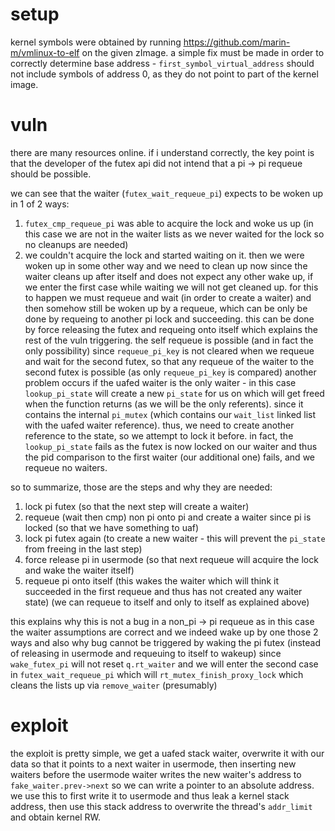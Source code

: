 # setup
kernel symbols were obtained by running https://github.com/marin-m/vmlinux-to-elf on the given zImage. a simple fix must be made in order to correctly determine base address - `first_symbol_virtual_address` should not include symbols of address 0, as they do not point to part of the kernel image.

# vuln
there are many resources online. if i understand correctly, the key point is that the developer of the futex api did not intend that a pi -> pi requeue should be possible.

we can see that the waiter (`futex_wait_requeue_pi`) expects to be woken up in 1 of 2 ways:
1. `futex_cmp_requeue_pi` was able to acquire the lock and woke us up (in this case we are not in the waiter lists as we never waited for the lock so no cleanups are needed)
2. we couldn't acquire the lock and started waiting on it. then we were woken up in some other way and we need to clean up
now since the waiter cleans up after itself and does not expect any other wake up, if we enter the first case while waiting we will not get cleaned up. for this to happen we must requeue and wait (in order to create a waiter) and then somehow still be woken up by a requeue, which can be only be done by requeing to another pi lock and succeeding. this can be done by force releasing the futex and requeing onto itself which explains the rest of the vuln triggering. the self requeue is possible (and in fact the only possibility) since `requeue_pi_key` is not cleared when we requeue and wait for the second futex, so that any requeue of the waiter to the second futex is possible (as only `requeue_pi_key` is compared)
another problem occurs if the uafed waiter is the only waiter - in this case `lookup_pi_state` will create a new `pi_state` for us on which will get freed when the function returns (as we will be the only referents). since it contains the internal `pi_mutex` (which contains our `wait_list` linked list with the uafed waiter reference). thus, we need to create another reference to the state, so we attempt to lock it before. in fact, the `lookup_pi_state` fails as the futex is now locked on our waiter and thus the pid comparison to the first waiter (our additional one) fails, and we requeue no waiters.

so to summarize, those are the steps and why they are needed:
1. lock pi futex (so that the next step will create a waiter)
2. requeue (wait then cmp) non pi onto pi and create a waiter since pi is locked (so that we have something to uaf)
3. lock pi futex again (to create a new waiter - this will prevent the `pi_state` from freeing in the last step)
4. force release pi in usermode (so that next requeue will acquire the lock and wake the waiter itself)
5. requeue pi onto itself (this wakes the waiter which will think it succeeded in the first requeue and thus has not created any waiter state) (we can requeue to itself and only to itself as explained above)

this explains why this is not a bug in a non_pi -> pi requeue as in this case the waiter assumptions are correct and we indeed wake up by one those 2 ways and also why bug cannot be triggered by waking the pi futex (instead of releasing in usermode and requeuing to itself to wakeup) since `wake_futex_pi` will not reset `q.rt_waiter` and we will enter the second case in `futex_wait_requeue_pi` which will `rt_mutex_finish_proxy_lock` which cleans the lists up via `remove_waiter` (presumably)

# exploit
the exploit is pretty simple, we get a uafed stack waiter, overwrite it with our data so that it points to a next waiter in usermode, then inserting new waiters before the usermode waiter writes the new waiter's address to `fake_waiter.prev->next` so we can write a pointer to an absolute address. we use this to first write it to usermode and thus leak a kernel stack address, then use this stack address to overwrite the thread's `addr_limit` and obtain kernel RW.